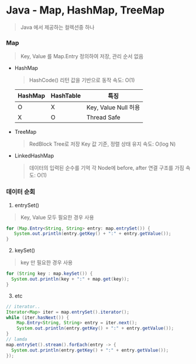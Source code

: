 # Java - Map, HashMap, TreeMap
> Java 에서 제공하는 컬렉션중 하나

### Map
  > Key, Value 를 Map.Entry 정의하여 저장, 관리
  > 순서 없음
  
* HashMap
  > HashCode() 리턴 값을 기반으로 동작
  > 속도: O(1)

  | HashMap | HashTable  | 특징                |
  |---------|------------|---------------------|
  | O       | X          | Key, Value Null 허용|
  | X       | O          | Thread Safe         |


* TreeMap
  > RedBlock Tree로 저장
  > Key 값 기준, 정렬 상태 유지
  > 속도: O(log N)
 
* LinkedHashMap
  > 데이터의 입력된 순수를 기억
  > 각 Node에 before, after 연결 구조를 가짐
  > 속도: O(1)
  
### 데이터 순회
1. entrySet()
  > Key, Value 모두 필요한 경우 사용
  ```java
  for (Map.Entry<String, String> entry: map.entrySet()) {
     System.out.println(entry.getKey() + ":" + entry.getValue());
  }
  ```

2. keySet()
  > key 만 필요한 경우 사용
  ````java
  for (String key : map.keySet()) {
    System.out.println(key + ":" + map.get(key));
  }
  ```` 

3. etc
````java
// iterator..
Iterator<Map> iter = map.entrySet().iterator();
while (iter.hasNext()) {
    Map.Entry<String, String> entry = iter.next();
    System.out.println(entry.getKey() + ":" + entry.getValue());
}
// lamda
map.entrySet().stream().forEach(entry -> {
  System.out.println(entry.getKey() + ":" + entry.getValue());
});
````
